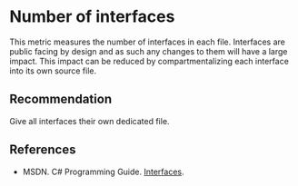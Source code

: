 # Number of interfaces
This metric measures the number of interfaces in each file. Interfaces are public facing by design and as such any changes to them will have a large impact. This impact can be reduced by compartmentalizing each interface into its own source file.


## Recommendation
Give all interfaces their own dedicated file.


## References
* MSDN. C\# Programming Guide. [Interfaces](http://msdn.microsoft.com/en-us/library/vstudio/ms173156.aspx).
